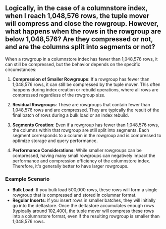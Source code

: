 ## Logically, in the case of a columnstore index, when I reach 1,048,576 rows, the tuple mover will compress and close the rowgroup. However, what happens when the rows in the rowgroup are below 1,048,576? Are they compressed or not, and are the columns split into segments or not?

When a rowgroup in a columnstore index has fewer than 1,048,576 rows, it can still be compressed, but the behavior depends on the specific circumstances:

1. **Compression of Smaller Rowgroups**: If a rowgroup has fewer than 1,048,576 rows, it can still be compressed by the tuple mover. This often happens during index creation or rebuild operations, where all rows are compressed regardless of the rowgroup size.

2. **Residual Rowgroups**: These are rowgroups that contain fewer than 1,048,576 rows and are compressed. They are typically the result of the final batch of rows during a bulk load or an index rebuild.

3. **Segments Creation**: Even if a rowgroup has fewer than 1,048,576 rows, the columns within that rowgroup are still split into segments. Each segment corresponds to a column in the rowgroup and is compressed to optimize storage and query performance.

4. **Performance Considerations**: While smaller rowgroups can be compressed, having many small rowgroups can negatively impact the performance and compression efficiency of the columnstore index. Therefore, it's generally better to have larger rowgroups.

### Example Scenario
- **Bulk Load**: If you bulk load 500,000 rows, these rows will form a single rowgroup that is compressed and stored in columnar format.
- **Regular Inserts**: If you insert rows in smaller batches, they will initially go into the deltastore. Once the deltastore accumulates enough rows (typically around 102,400), the tuple mover will compress these rows into a columnstore format, even if the resulting rowgroup is smaller than 1,048,576 rows.

